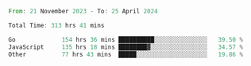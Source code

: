 <!--START_SECTION:waka-->

```rust
From: 21 November 2023 - To: 25 April 2024

Total Time: 313 hrs 41 mins

Go             154 hrs 36 mins ██████████░░░░░░░░░░░░░░░   39.50 %
JavaScript     135 hrs 18 mins ████████▓░░░░░░░░░░░░░░░░   34.57 %
Other          77 hrs 43 mins  █████░░░░░░░░░░░░░░░░░░░░   19.86 %
```

<!--END_SECTION:waka-->

